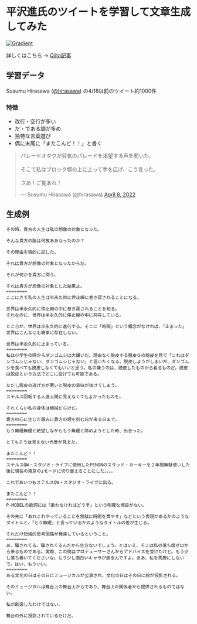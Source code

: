 # 平沢進氏のツイートを学習して文章生成してみた
[![Gradient](https://assets.paperspace.io/img/gradient-badge.svg)](https://console.paperspace.com/github/probabilityhill/txt-gen-from-tw/blob/main/gpt2_tweet.ipynb)

詳しくはこちら → [Qiita記事](https://qiita.com/probabilityhill/items/ff4ff7cf7e3871bc9430)

## 学習データ
Susumu Hirasawa ([@hirasawa](https://twitter.com/hirasawa?s=20&t=J14WM1x9LQpCHKvBRTgSmw)) の4/18以前のツイート約1000件

### 特徴
+ 改行・空行が多い
+ だ・である調が多め
+ 独特な言葉選び
+ 偶に末尾に「またこんど！！」と書く

<blockquote><p lang="ja" dir="ltr">パレードオタクが狂気のパレードを渇望する声を聞いた。<br><br>そこで私はブロック塀の上に上って手を広げ、こう言った。<br><br>さあ！ご覧あれ！</p>&mdash; Susumu Hirasawa (@hirasawa) <a href="https://twitter.com/hirasawa/status/1512404379994767369?ref_src=twsrc%5Etfw">April 8, 2022</a></blockquote>

## 生成例
```
その時、貴方の人生は私の想像の対象となった。

そんな貴方の脳は何故ああなったのか？

その理由を端的に記した。

それは貴方が想像の対象となったからだ。

それが何かを貴方に問う。

それは貴方が想像の対象とした結果よ。
========
ここにきて私の人生は半永久的に停止線に巻き戻されることになる。

世界は半永久的に停止線の中に巻き戻されることを知る。
それなのに、世界は半永久的に停止線の中に共存している。

ところが、世界は半永久的に進行する。そこに「時間」という概念がなければ、「止まった」世界はこんなにも簡単に存在しない。

世界は半永久的に止まっている。
========
私は小学生の時からダンゴムシは大嫌いだ。理由なく脱皮する脱皮Ｇの脱皮を見て「これはダンゴムシじゃない、ダンゴムシじゃない」と言いたくなる。脱皮しようがしまいが、ダンゴムシを食べても脱皮しなくてもいいと思う。私の嫌うのは、脱皮したものから着るものだ。脱皮は脱皮という方法でどこに投げても可能である。

ただし脱皮の逃げ方が悪いと脱皮の意味が抜けてしまう。
========
ステルス回転する人造人間に見えなくてもよかったものを。

それくらい私の身体は機械だらけだ。
========
貴方の心に生じた澱みに貴方の理を刻む日が来る日まで。
========
もう無理無理と絶望しながらもう無理と諦めようとした時、出会った。

とてもそうは見えない光景が見えた。

またこんど！！
========
ステルスQW・スタジオ・ライブに使用したPENONのスタッド・カーキーを２年間無駄使いした後に現在の東京のiモードに切り替えることにした。。。。

これであいつもステルスQW・スタジオ・ライブに出る。

またこんど！！
========
P-MODELの歌詞には「歌わなければどうぞ」という明確な境目がない。

その先に「あれこれやっていることを無駄に時間を費やす」などという表現があるかのようなタイトルと、「もう無理」と言っているかのようなタイトルの差が生じる。

それだけ短絡的思考回路が発達しているということ。
========
あ、騙されてる。騙されてるんだから仕方ないでしょう。とはいえ、そこは私の落ち度ゼロから来るものである。実際、この間はプロデューサーさんからアドバイスを受けたけど。もう少し落ち着いてくださいな。もう少し面白いキャラが居るんですよ。ああ、私を馬鹿にしないで。はい、もういい。
========
ある文化の日はその日にミュージカルが公演され、文化の日はその日に絵が投影される。

そのミュージカルは舞台上の舞台上からであり、舞台上の関係者から提供されるものではない。

私が創造したわけではない。

舞台の外に投影されているだけだ。
```
